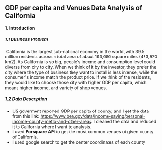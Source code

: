 ## GDP per capita and Venues Data Analysis of California

#### 1. Introduction

##### 1.1 Business Problem

​       California is the largest sub-national economy in the world, with 39.5 million residents across a total area of about 163,696 square miles (423,970 km2). As California is so big, people‘s income and consumption level could diverse from city to city. When we think of it by the investor, they prefer the city where the type of business they want to install is less intense, while the consumer's  income match the product price. If we think of the residents, they would like to choose those city with higher GDP per capita, which means higher income, and variety of shop venues. 

##### 1.2 Data Description

* US goverment reported GDP per capita of county, and I get the data from this link: https://www.bea.gov/data/income-saving/personal-income-county-metro-and-other-areas. I cleaned the data and reduced it to California where I want to analysis.
* I used **Forsquare API** to get the most common venues of given county of California.
* I used google search to get the center coordinates of each county